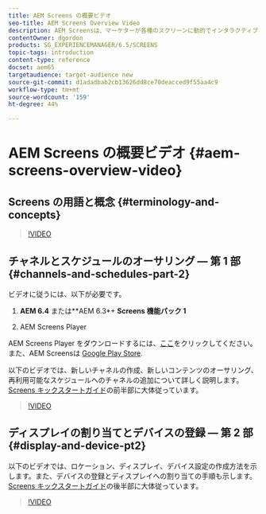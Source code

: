 ```yaml
---
title: AEM Screens の概要ビデオ
seo-title: AEM Screens Overview Video
description: AEM Screensは、マーケターが各種のスクリーンに動的でインタラクティブなデジタルエクスペリエンスを公開できるデジタルサイネージソリューションです。
contentOwner: dgordon
products: SG_EXPERIENCEMANAGER/6.5/SCREENS
topic-tags: introduction
content-type: reference
docset: aem65
targetaudience: target-audience new
source-git-commit: d1adadbab2cb13626dd8ce70deacced9f55aa4c9
workflow-type: tm+mt
source-wordcount: '159'
ht-degree: 44%

---
```



# AEM Screens の概要ビデオ {#aem-screens-overview-video}

## Screens の用語と概念 {#terminology-and-concepts}

>[!VIDEO](https://video.tv.adobe.com/v/21353?quality=9)


## チャネルとスケジュールのオーサリング — 第 1 部 {#channels-and-schedules-part-2}

ビデオに従うには、以下が必要です。

1. **AEM 6.4** または**AEM 6.3*+ **Screens 機能パック 1**

1. AEM Screens Player

AEM Screens Player をダウンロードするには、[ここ](https://download.macromedia.com/screens/)をクリックしてください。また、AEM Screensは [Google Play Store](https://play.google.com/store/apps/details?id=com.adobe.aem.screens.player&amp;hl=en). <!-- LINK IS 404 WITH NO SUITABLE REPLACEMENT See [Installing and Configuring Screens](https://helpx.adobe.com/experience-manager/6-4/help/sites-deploying/configuring-screens-introduction.html) for more details. -->

以下のビデオでは、新しいチャネルの作成、新しいコンテンツのオーサリング、再利用可能なスケジュールへのチャネルの追加について詳しく説明します。 [Screens キックスタートガイド](kickstart-for-aem-screens.md)の前半部に大体従っています。

>[!VIDEO](https://video.tv.adobe.com/v/21387?quality=9)

## ディスプレイの割り当てとデバイスの登録 — 第 2 部 {#display-and-device-pt2}

以下のビデオでは、ロケーション、ディスプレイ、デバイス設定の作成方法を示します。また、デバイスの登録とディスプレイへの割り当ての手順も示します。[Screens キックスタートガイド](kickstart-for-aem-screens.md)の後半部に大体従っています。

>[!VIDEO](https://video.tv.adobe.com/v/21411?quality=9)

